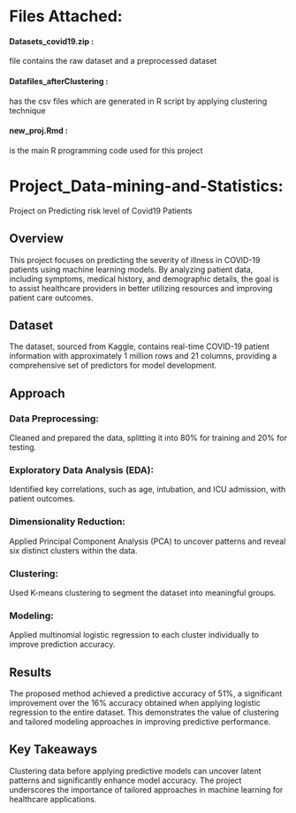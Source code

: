 # Files Attached:
#### Datasets_covid19.zip : 
file contains the raw dataset and a preprocessed dataset
#### Datafiles_afterClustering :
has the csv files which are generated in R script by applying clustering technique
#### new_proj.Rmd :
is the main R programming code used for this project
# Project_Data-mining-and-Statistics:
Project on Predicting risk level of Covid19 Patients

## Overview
This project focuses on predicting the severity of illness in COVID-19 patients using machine learning models. By analyzing patient data, including symptoms, medical history, and demographic details, the goal is to assist healthcare providers in better utilizing resources and improving patient care outcomes.

## Dataset
The dataset, sourced from Kaggle, contains real-time COVID-19 patient information with approximately 1 million rows and 21 columns, providing a comprehensive set of predictors for model development.

## Approach
### Data Preprocessing: 
Cleaned and prepared the data, splitting it into 80% for training and 20% for testing.
### Exploratory Data Analysis (EDA): 
Identified key correlations, such as age, intubation, and ICU admission, with patient outcomes.
### Dimensionality Reduction: 
Applied Principal Component Analysis (PCA) to uncover patterns and reveal six distinct clusters within the data.
### Clustering: 
Used K-means clustering to segment the dataset into meaningful groups.
### Modeling: 
Applied multinomial logistic regression to each cluster individually to improve prediction accuracy.

## Results
The proposed method achieved a predictive accuracy of 51%, a significant improvement over the 16% accuracy obtained when applying logistic regression to the entire dataset. This demonstrates the value of clustering and tailored modeling approaches in improving predictive performance.

## Key Takeaways
Clustering data before applying predictive models can uncover latent patterns and significantly enhance model accuracy.
The project underscores the importance of tailored approaches in machine learning for healthcare applications.

